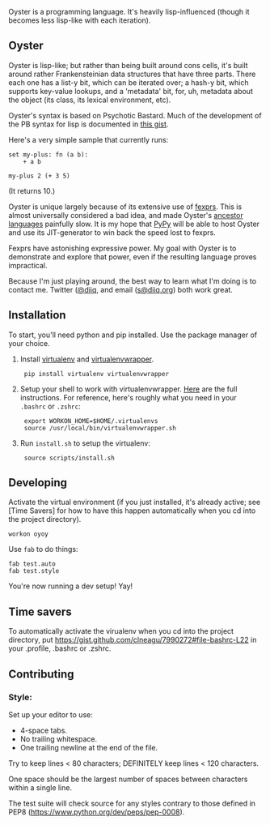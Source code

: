 Oyster is a programming language. It's heavily lisp-influenced (though
it becomes less lisp-like with each iteration).

## Oyster

Oyster is lisp-like; but rather than being built around cons cells,
it's built around rather Frankensteinian data structures that have
three parts. There each one has a list-y bit, which can be iterated
over; a hash-y bit, which supports key-value lookups, and a 'metadata'
bit, for, uh, metadata about the object (its class, its lexical
environment, etc).

Oyster's syntax is based on Psychotic Bastard. Much of the development
of the PB syntax for lisp is documented in [this
gist](https://gist.github.com/diiq/1087830).

Here's a very simple sample that currently runs:

    set my-plus: fn (a b):
        + a b

    my-plus 2 (+ 3 5)

(It returns 10.)

Oyster is unique largely because of its extensive use of
[fexprs](http://en.wikipedia.org/wiki/Fexpr). This is almost
universally considered a bad idea, and made Oyster's [ancestor
languages](https://github.com/diiq/eight) painfully slow. It is my
hope that [PyPy](http://pypy.org/) will be able to host Oyster and use
its JIT-generator to win back the speed lost to fexprs.

Fexprs have astonishing expressive power. My goal with Oyster is to
demonstrate and explore that power, even if the resulting language
proves impractical.

Because I'm just playing around, the best way to learn what I'm doing is to contact me. Twitter ([@diiq](https://twitter.com/diiq), and email ([s@diiq.org](mailto:s@diiq.org)) both work great.

## Installation

To start, you'll need python and pip installed. Use the package manager of your choice.

1. Install [virtualenv](http://virtualenv.readthedocs.org/en/latest/) and [virtualenvwrapper](http://virtualenvwrapper.readthedocs.org/en/latest/).

        pip install virtualenv virtualenvwrapper

2. Setup your shell to work with virtualenvwrapper. [Here](http://virtualenvwrapper.readthedocs.org/en/latest/install.html#shell-startup-file) are the full instructions. For reference, here's roughly what you need in your `.bashrc` or `.zshrc`:

        export WORKON_HOME=$HOME/.virtualenvs
        source /usr/local/bin/virtualenvwrapper.sh

3. Run `install.sh` to setup the virtualenv:

        source scripts/install.sh

## Developing

Activate the virtual environment (if you just installed, it's already active; see [Time Savers] for how to have this happen automatically when you cd into the project directory).

    workon oyoy

Use `fab` to do things:

    fab test.auto
    fab test.style

You're now running a dev setup! Yay!

## Time savers

To automatically activate the virualenv when you cd into the project directory, put https://gist.github.com/clneagu/7990272#file-bashrc-L22 in your .profile, .bashrc or .zshrc.

## Contributing

### Style:

Set up your editor to use:

- 4-space tabs.
- No trailing whitespace.
- One trailing newline at the end of the file.

Try to keep lines < 80 characters; DEFINITELY keep lines < 120 characters.

One space should be the largest number of spaces between characters within a single line.

The test suite will check source for any styles contrary to those defined in PEP8 (https://www.python.org/dev/peps/pep-0008).
